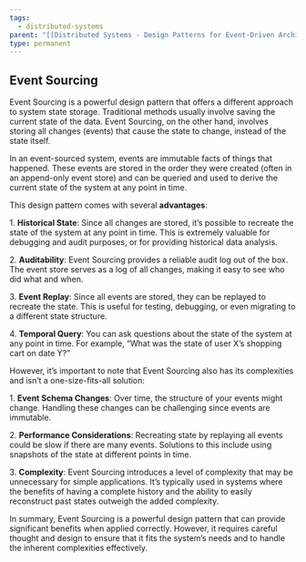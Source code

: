 ```yaml
---
tags:
  - distributed-systems
parent: "[[Distributed Systems - Design Patterns for Event-Driven Architecture]]"
type: permanent
---
```

## Event Sourcing

Event Sourcing is a powerful design pattern that offers a different approach to system state storage. Traditional methods usually involve saving the current state of the data. Event Sourcing, on the other hand, involves storing all changes (events) that cause the state to change, instead of the state itself.

In an event-sourced system, events are immutable facts of things that happened. These events are stored in the order they were created (often in an append-only event store) and can be queried and used to derive the current state of the system at any point in time.

This design pattern comes with several **advantages**:

1. **Historical State**: Since all changes are stored, it’s possible to recreate the state of the system at any point in time. This is extremely valuable for debugging and audit purposes, or for providing historical data analysis.

2. **Auditability**: Event Sourcing provides a reliable audit log out of the box. The event store serves as a log of all changes, making it easy to see who did what and when.

3. **Event Replay**: Since all events are stored, they can be replayed to recreate the state. This is useful for testing, debugging, or even migrating to a different state structure.

4. **Temporal Query**: You can ask questions about the state of the system at any point in time. For example, “What was the state of user X’s shopping cart on date Y?”

However, it’s important to note that Event Sourcing also has its complexities and isn’t a one-size-fits-all solution:

1. **Event Schema Changes**: Over time, the structure of your events might change. Handling these changes can be challenging since events are immutable.

2. **Performance Considerations**: Recreating state by replaying all events could be slow if there are many events. Solutions to this include using snapshots of the state at different points in time.

3. **Complexity**: Event Sourcing introduces a level of complexity that may be unnecessary for simple applications. It’s typically used in systems where the benefits of having a complete history and the ability to easily reconstruct past states outweigh the added complexity.

In summary, Event Sourcing is a powerful design pattern that can provide significant benefits when applied correctly. However, it requires careful thought and design to ensure that it fits the system’s needs and to handle the inherent complexities effectively.
